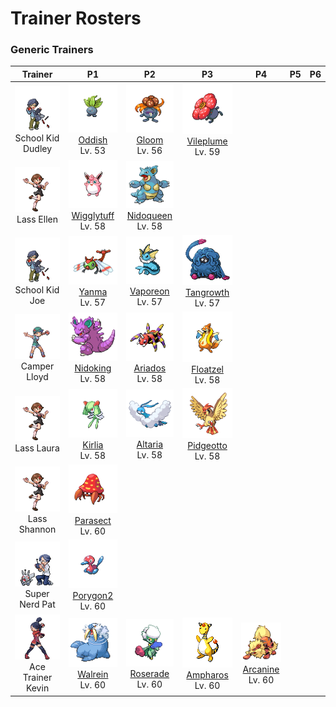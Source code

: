 # Trainer Rosters

### Generic Trainers

| Trainer | P1 | P2 | P3 | P4 | P5 | P6 |
|:-------:|:--:|:--:|:--:|:--:|:--:|:--:|
| ![School Kid Dudley](../../assets/trainers/school_kid.png "School Kid Dudley")<br>School Kid Dudley | ![Oddish](../../assets/sprites/oddish/front.gif "Oddish")<br>[Oddish](../../pokemon/oddish.md/)<br>Lv. 53 | ![Gloom](../../assets/sprites/gloom/front.gif "Gloom")<br>[Gloom](../../pokemon/gloom.md/)<br>Lv. 56 | ![Vileplume](../../assets/sprites/vileplume/front.gif "Vileplume")<br>[Vileplume](../../pokemon/vileplume.md/)<br>Lv. 59 |
| ![Lass Ellen](../../assets/trainers/lass.png "Lass Ellen")<br>Lass Ellen | ![Wigglytuff](../../assets/sprites/wigglytuff/front.gif "Wigglytuff")<br>[Wigglytuff](../../pokemon/wigglytuff.md/)<br>Lv. 58 | ![Nidoqueen](../../assets/sprites/nidoqueen/front.gif "Nidoqueen")<br>[Nidoqueen](../../pokemon/nidoqueen.md/)<br>Lv. 58 |
| ![School Kid Joe](../../assets/trainers/school_kid.png "School Kid Joe")<br>School Kid Joe | ![Yanma](../../assets/sprites/yanma/front.gif "Yanma")<br>[Yanma](../../pokemon/yanma.md/)<br>Lv. 57 | ![Vaporeon](../../assets/sprites/vaporeon/front.gif "Vaporeon")<br>[Vaporeon](../../pokemon/vaporeon.md/)<br>Lv. 57 | ![Tangrowth](../../assets/sprites/tangrowth/front.gif "Tangrowth")<br>[Tangrowth](../../pokemon/tangrowth.md/)<br>Lv. 57 |
| ![Camper Lloyd](../../assets/trainers/camper.png "Camper Lloyd")<br>Camper Lloyd | ![Nidoking](../../assets/sprites/nidoking/front.gif "Nidoking")<br>[Nidoking](../../pokemon/nidoking.md/)<br>Lv. 58 | ![Ariados](../../assets/sprites/ariados/front.gif "Ariados")<br>[Ariados](../../pokemon/ariados.md/)<br>Lv. 58 | ![Floatzel](../../assets/sprites/floatzel/front.gif "Floatzel")<br>[Floatzel](../../pokemon/floatzel.md/)<br>Lv. 58 |
| ![Lass Laura](../../assets/trainers/lass.png "Lass Laura")<br>Lass Laura | ![Kirlia](../../assets/sprites/kirlia/front.gif "Kirlia")<br>[Kirlia](../../pokemon/kirlia.md/)<br>Lv. 58 | ![Altaria](../../assets/sprites/altaria/front.gif "Altaria")<br>[Altaria](../../pokemon/altaria.md/)<br>Lv. 58 | ![Pidgeotto](../../assets/sprites/pidgeotto/front.gif "Pidgeotto")<br>[Pidgeotto](../../pokemon/pidgeotto.md/)<br>Lv. 58 |
| ![Lass Shannon](../../assets/trainers/lass.png "Lass Shannon")<br>Lass Shannon | ![Parasect](../../assets/sprites/parasect/front.gif "Parasect")<br>[Parasect](../../pokemon/parasect.md/)<br>Lv. 60 |
| ![Super Nerd Pat](../../assets/trainers/super_nerd.png "Super Nerd Pat")<br>Super Nerd Pat | ![Porygon2](../../assets/sprites/porygon2/front.gif "Porygon2")<br>[Porygon2](../../pokemon/porygon2.md/)<br>Lv. 60 |
| ![Ace Trainer Kevin](../../assets/trainers/ace_trainer.png "Ace Trainer Kevin")<br>Ace Trainer Kevin | ![Walrein](../../assets/sprites/walrein/front.gif "Walrein")<br>[Walrein](../../pokemon/walrein.md/)<br>Lv. 60 | ![Roserade](../../assets/sprites/roserade/front.gif "Roserade")<br>[Roserade](../../pokemon/roserade.md/)<br>Lv. 60 | ![Ampharos](../../assets/sprites/ampharos/front.gif "Ampharos")<br>[Ampharos](../../pokemon/ampharos.md/)<br>Lv. 60 | ![Arcanine](../../assets/sprites/arcanine/front.gif "Arcanine")<br>[Arcanine](../../pokemon/arcanine.md/)<br>Lv. 60 |

